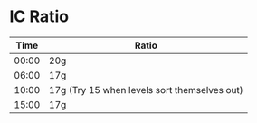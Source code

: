 # IC Ratio

Time | Ratio
---- | -----
00:00 | 20g
06:00 | 17g
10:00 | 17g (Try 15 when levels sort themselves out)
15:00 | 17g